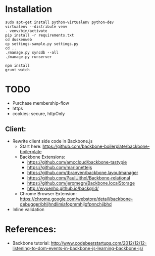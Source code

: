 # Installation

    sudo apt-get install python-virtualenv python-dev
    virtualenv --distribute venv
    . venv/bin/activate
    pip install -r requirements.txt
    cd duskenweb
    cp settings-sample.py settings.py
    cd ..
    ./manage.py syncdb --all
    ./manage.py runserver

    npm install
    grunt watch

# TODO

* Purchase membership-flow
* https
* cookies: secure, httpOnly

## Client: 

* Rewrite client side code in Backbone.js
    * Start here: https://github.com/backbone-boilerplate/backbone-boilerplate
    * Backbone Extensions:
        * https://github.com/amccloud/backbone-tastypie
        * https://github.com/marionettejs
        * https://github.com/tbranyen/backbone.layoutmanager
        * https://github.com/PaulUithol/Backbone-relational
        * https://github.com/jeromegn/Backbone.localStorage
        * http://wyuenho.github.io/backgrid/
    * Chrome Browser Extension: https://chrome.google.com/webstore/detail/backbone-debugger/bhljhndlimiafopmmhjlgfpnnchjjbhd
* Inline validation


# References:

* Backbone tutorial: http://www.codebeerstartups.com/2012/12/12-listening-to-dom-events-in-backbone-js-learning-backbone-js/
